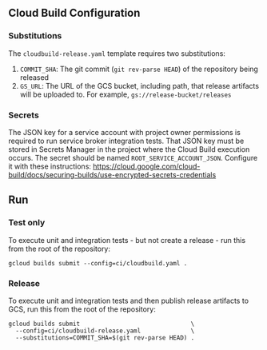 ## Cloud Build Configuration

### Substitutions
The `cloudbuild-release.yaml` template requires two substitutions:

1. `COMMIT_SHA`: The git commit (`git rev-parse HEAD`) of the repository being
   released
1. `GS_URL`: The URL of the GCS bucket, including path, that release artifacts
   will be uploaded to. For example, `gs://release-bucket/releases`

### Secrets
The JSON key for a service account with project owner permissions is required to
run service broker integration tests. That JSON key must be stored in Secrets
Manager in the project where the Cloud Build execution occurs. The secret should
be named `ROOT_SERVICE_ACCOUNT_JSON`. Configure it with these instructions: https://cloud.google.com/cloud-build/docs/securing-builds/use-encrypted-secrets-credentials

## Run

### Test only
To execute unit and integration tests - but not create a release - run this from
the root of the repository:

`gcloud builds submit --config=ci/cloudbuild.yaml .`

### Release 
To execute unit and integration tests and then publish release artifacts to GCS,
run this from the root of the repository:

```
gcloud builds submit                               \
  --config=ci/cloudbuild-release.yaml              \
  --substitutions=COMMIT_SHA=$(git rev-parse HEAD) .
```
